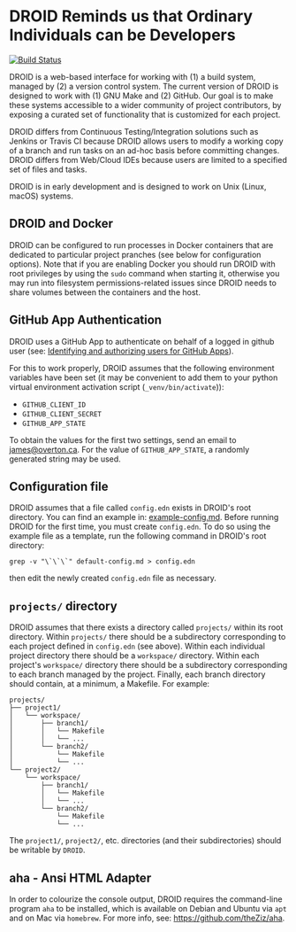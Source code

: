 # DROID Reminds us that Ordinary Individuals can be Developers

[![Build Status](https://travis-ci.org/ontodev/droid.svg?branch=master)](https://travis-ci.org/ontodev/droid)

DROID is a web-based interface for working with (1) a build system, managed by (2) a version control system. The current version of DROID is designed to work with (1) GNU Make and (2) GitHub. Our goal is to make these systems accessible to a wider community of project contributors, by exposing a curated set of functionality that is customized for each project.

DROID differs from Continuous Testing/Integration solutions such as Jenkins or Travis CI because DROID allows users to modify a working copy of a branch and run tasks on an ad-hoc basis before committing changes. DROID differs from Web/Cloud IDEs because users are limited to a specified set of files and tasks.

DROID is in early development and is designed to work on Unix (Linux, macOS) systems.

## DROID and Docker

DROID can be configured to run processes in Docker containers that are dedicated to particular project pranches (see below for configuration options). Note that if you are enabling Docker you should run DROID with root privileges by using the `sudo` command when starting it, otherwise you may run into filesystem permissions-related issues since DROID needs to share volumes between the containers and the host.

## GitHub App Authentication

DROID uses a GitHub App to authenticate on behalf of a logged in github user (see: [Identifying and authorizing users for GitHub Apps](https://docs.github.com/en/free-pro-team@latest/developers/apps/identifying-and-authorizing-users-for-github-apps)).

For this to work properly, DROID assumes that the following environment variables have been set (it may be convenient to add them to your python virtual environment activation script (`_venv/bin/activate`)):
- `GITHUB_CLIENT_ID`
- `GITHUB_CLIENT_SECRET`
- `GITHUB_APP_STATE`

To obtain the values for the first two settings, send an email to james@overton.ca. For the value of `GITHUB_APP_STATE`, a randomly generated string may be used.

## Configuration file

DROID assumes that a file called `config.edn` exists in DROID's root directory. You can find an example in: [example-config.md](example-config.md). Before running DROID for the first time, you must create `config.edn`. To do so using the example file as a template, run the following command in DROID's root directory:

    grep -v "\`\`\`" default-config.md > config.edn

then edit the newly created `config.edn` file as necessary.

## `projects/` directory

DROID assumes that there exists a directory called `projects/` within its root directory. Within `projects/` there should be a subdirectory corresponding to each project defined in `config.edn` (see above). Within each individual project directory there should be a `workspace/` directory. Within each project's `workspace/` directory there should be a subdirectory corresponding to each branch managed by the project. Finally, each branch directory should contain, at a minimum, a Makefile. For example:

```
projects/
├── project1/
│   └── workspace/
│       ├── branch1/
│       │   └── Makefile
│       │   └── ...
│       └── branch2/
│           └── Makefile
│           └── ...
└── project2/
    └── workspace/
        ├── branch1/
        │   └── Makefile
        │   └── ...
        └── branch2/
            └── Makefile
            └── ...
```

The `project1/`, `project2/`, etc. directories (and their subdirectories) should be writable by `DROID`.

## aha - Ansi HTML Adapter

In order to colourize the console output, DROID requires the command-line program `aha` to be installed, which is available on Debian and Ubuntu via `apt` and on Mac via `homebrew`. For more info, see: https://github.com/theZiz/aha.
